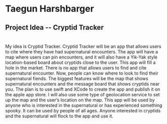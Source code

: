 # Taegun Harshbarger
## Project Idea -- Cryptid Tracker
#

My idea is Cryptid Tracker. Cryptid Tracker will be an app that allows users to cite where they have had supernatural encounters. The app will have a map where users can pin encounters, and it will also have a Yik-Yak style location-based board about cryptids close to the user. This app will fill a hole in the market. There is no app that allows users to find and cite supernatural encounter. Now, people can know where to look to find their supernatural fiends. The biggest features will be the map that shows supernatural encounters and the message board that shows cryptids near you. The plan is to use swift and XCode to create the app and publish it on the apple app store. I will also use some type of geolocation service to set up the map and the user’s location on the map. This app will be used by anyone who is interested in the supernatural or has experienced something spooky. It can be used by people of all ages. Anyone interested in cryptids and the supernatural will flock to the app and use it. 
